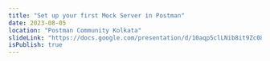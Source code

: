 ```yaml
---
title: "Set up your first Mock Server in Postman"
date: 2023-08-05
location: "Postman Community Kolkata"
slideLink: "https://docs.google.com/presentation/d/10aqp5clLNib8it9Zc08cOVmU-cwUZYZ1aUQK6BAendA/edit?usp=sharing"
isPublish: true
---
```

